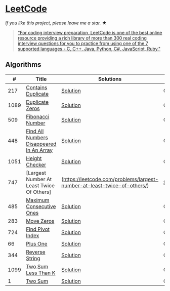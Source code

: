 # [LeetCode](https://leetcode.com/problemset/algorithms/)

_If you like this project, please leave me a star._ &#9733;

> ["For coding interview preparation, LeetCode is one of the best online resource providing a rich library of more than 300 real coding interview questions for you to practice from using one of the 7 supported languages - C, C++, Java, Python, C#, JavaScript, Ruby."](https://www.quora.com/How-effective-is-Leetcode-for-preparing-for-technical-interviews)


## Algorithms

|  #  |      Title     |   Solutions   | Time          | Space         | Video  | Difficulty  | Tag                   
|-----|----------------|---------------|---------------|---------------|--------|-------------|-------------
|217|[Contains Duplicate](https://leetcode.com/problems/contains-duplicate/)|[Solution](../master/contains_duplicate.rb) | O(n) | O(n) | |Easy||
|1089|[Duplicate Zeros](https://leetcode.com/problems/duplicate-zeros/)|[Solution](../master/duplicate_zeros.rb) | O(n) | O(1) | |Easy||
|509|[Fibonacci Number](https://leetcode.com/problems/fibonacci-number/)|[Solution](../master/fibonacci_number.rb) | O(n) | O(1) | |Easy||
|448|[Find All Numbers Disappeared In An Array](https://leetcode.com/problems/find-all-numbers-disappeared-in-an-array/)|[Solution](../master/find_all_numbers_disappeared_in_an_array.rb) | O(n) | O(1) | |Easy||
|1051|[Height Checker](https://leetcode.com/problems/height-checker/)|[Solution](../master/height_checker.rb) | O(nlogn) | O(1) | |Easy||
|747|[Largest Number At Least Twice Of Others]|(https://leetcode.com/problems/largest-number-at-least-twice-of-others/)|[Solution](../master/;argest_number_at_least_twice_of_others) | O(n) | O(1) | |Easy||
|485|[Maximum Consecutive Ones](https://leetcode.com/problems/max-consecutive-ones/)|[Solution](../master/max_consecutive_ones.rb) | O(n) | O(1) | |Easy||
|283|[Move Zeros](https://leetcode.com/problems/move-zeroes/)|[Solution](../master/move_zeros.rb) | O(n) | O(1) | |Easy||
|724|[Find Pivot Index](https://leetcode.com/problems/find-pivot-index/)|[Solution](../master/pivot_index.rb) | O(n) | O(1) | |Easy||
|66|[Plus One](https://leetcode.com/problems/plus-one/)|[Solution](../master/plus_one.rb) | O(n) | O(1) | |Easy||
|344|[Reverse String](https://leetcode.com/problems/reverse-string/)|[Solution](../master/reverse_string.rb) | O(n) | O(1) | |Easy||
|1099|[Two Sum Less Than K](https://leetcode.com/problems/two-sum-less-than-k/)|[Solution](../master/two_sum_less_than_k.rb) | O(nlogn) | O(1) | |Easy||
|1|[Two Sum](https://leetcode.com/problems/two-sum/)|[Solution](../master/two_sum.rb) | O(n2) | O(1) | |Easy||
